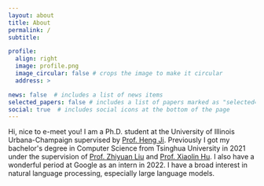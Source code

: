```yaml
---
layout: about
title: About
permalink: /
subtitle: 

profile:
  align: right
  image: profile.png
  image_circular: false # crops the image to make it circular
  address: >

news: false  # includes a list of news items
selected_papers: false # includes a list of papers marked as "selected={true}"
social: true  # includes social icons at the bottom of the page
---
```

Hi, nice to e-meet you! I am a Ph.D. student at the University of Illinois Urbana-Champaign supervised by [Prof. Heng Ji](http://blender.cs.illinois.edu/hengji.html). Previously I got my bachelor's degree in Computer Science from Tsinghua University in 2021 under the supervision of [Prof. Zhiyuan Liu](http://nlp.csai.tsinghua.edu.cn/~lzy/) and [Prof. Xiaolin Hu](http://www.xlhu.cn/). I also have a wonderful period at Google as an intern in 2022. I have a broad interest in natural language processing, especially large language models.
